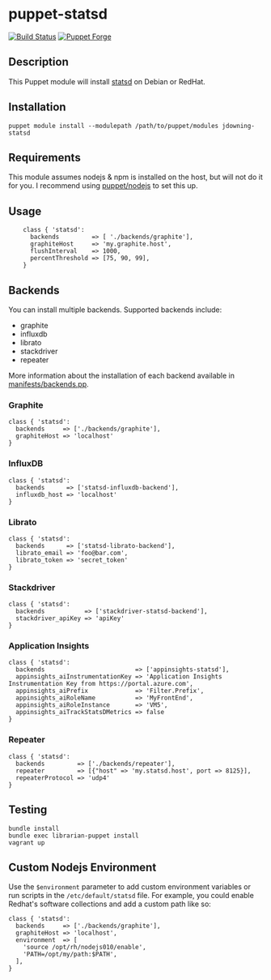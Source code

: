 # puppet-statsd

[![Build Status](https://travis-ci.org/justindowning/puppet-statsd.png)](https://travis-ci.org/justindowning/puppet-statsd) [![Puppet Forge](http://img.shields.io/puppetforge/v/jdowning/statsd.svg?style=flat)](https://forge.puppetlabs.com/jdowning/statsd)

## Description

This Puppet module will install [statsd](https://github.com/etsy/statsd/) on Debian or RedHat.

## Installation

`puppet module install --modulepath /path/to/puppet/modules jdowning-statsd`

## Requirements

This module assumes nodejs & npm is installed on the host, but will not do it for you. I recommend using [puppet/nodejs](https://github.com/puppet-community/puppet-nodejs) to set this up.

## Usage
```puppet
    class { 'statsd':
      backends         => [ './backends/graphite'],
      graphiteHost     => 'my.graphite.host',
      flushInterval    => 1000,
      percentThreshold => [75, 90, 99],
    }
```

## Backends

You can install multiple backends. Supported backends include:  
* graphite  
* influxdb  
* librato  
* stackdriver  
* repeater

More information about the installation of each backend available in [manifests/backends.pp](https://github.com/justindowning/puppet-statsd/blob/master/manifests/backends.pp).

### Graphite

```
class { 'statsd':
  backends     => ['./backends/graphite'],
  graphiteHost => 'localhost'
}
```

### InfluxDB

```
class { 'statsd':
  backends      => ['statsd-influxdb-backend'],
  influxdb_host => 'localhost'
}
```

### Librato

```
class { 'statsd':
  backends      => ['statsd-librato-backend'],
  librato_email => 'foo@bar.com',
  librato_token => 'secret_token'
}
```

### Stackdriver

```
class { 'statsd':
  backends           => ['stackdriver-statsd-backend'],
  stackdriver_apiKey => 'apiKey'
}
```

### Application Insights

```
class { 'statsd':
  backends                         => ['appinsights-statsd'],
  appinsights_aiInstrumentationKey => 'Application Insights Instrumentation Key from https://portal.azure.com', 
  appinsights_aiPrefix             => 'Filter.Prefix',
  appinsights_aiRoleName           => 'MyFrontEnd',
  appinsights_aiRoleInstance       => 'VM5',
  appinsights_aiTrackStatsDMetrics => false
}
```

### Repeater

```
class { 'statsd':
  backends         => ['./backends/repeater'],
  repeater         => [{"host" => 'my.statsd.host', port => 8125}],
  repeaterProtocol => 'udp4'
}
```


## Testing

```
bundle install
bundle exec librarian-puppet install
vagrant up
```

## Custom Nodejs Environment

Use the `$environment` parameter to add custom environment variables or run scripts in the `/etc/default/statsd` file.  For example, you could enable Redhat's software collections and add a custom path like so:

```
class { 'statsd':
  backends     => ['./backends/graphite'],
  graphiteHost => 'localhost',
  environment  => [
    'source /opt/rh/nodejs010/enable',
    'PATH=/opt/my/path:$PATH',
  ],
}
```

